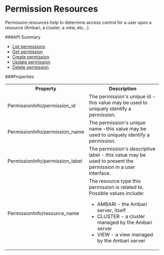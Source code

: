<!---
Licensed to the Apache Software Foundation (ASF) under one or more
contributor license agreements. See the NOTICE file distributed with
this work for additional information regarding copyright ownership.
The ASF licenses this file to You under the Apache License, Version 2.0
(the "License"); you may not use this file except in compliance with
the License. You may obtain a copy of the License at

http://www.apache.org/licenses/LICENSE-2.0

Unless required by applicable law or agreed to in writing, software
distributed under the License is distributed on an "AS IS" BASIS,
WITHOUT WARRANTIES OR CONDITIONS OF ANY KIND, either express or implied.
See the License for the specific language governing permissions and
limitations under the License.
-->

# Permission Resources
Permission resources help to determine access control for a user upon a resource (Ambari, a cluster, a view, etc...).

###API Summary

- [List permissions](permission-list.md)
- [Get permission](permission-get.md)
- [Create permission](permission-create.md)
- [Update permission](permission-update.md)
- [Delete permission](permission-delete.md)

###Properties

<table>
  <tr>
    <th>Property</th>
    <th>Description</th>
  </tr>
  <tr>
    <td>PermissionInfo/permission_id</td>
    <td>The permission's unique id - this value may be used to uniquely identify a permission.</td>  
  </tr>
  <tr>
    <td>PermissionInfo/permission_name</td>
    <td>The permission's unique name -this value may be used to uniquely identify a permission.</td>  
  </tr>
  <tr>
    <td>PermissionInfo/permission_label</td>
    <td>The permission's descriptive label - this value may be used to present the permission in a user interface.</td>  
  </tr>
  <tr>
    <td>PermissionInfo/resource_name</td>
    <td>
    The resource type this permission is related to. Possible values include:
    <ul>
    <li>AMBARI - the Ambari server, itself</li>
    <li>CLUSTER - a cluster managed by the Ambari server</li>
    <li>VIEW - a view managed by the Ambari server</li>
    </ul>
    </td>  
  </tr>
</table>

